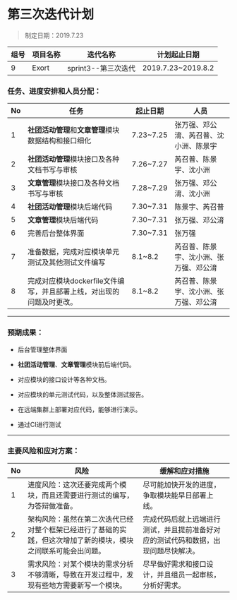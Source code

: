 # 第三次迭代计划

> 制定日期：2019.7.23

| 组号 | 项目名称 | 迭代名称            | 计划起止日期       |
| ---- | -------- | ------------------- | ------------------ |
| 9    | Exort    | sprint3--第三次迭代 | 2019.7.23~2019.8.2 |

### 任务、进度安排和人员分配：

| No   | 任务                                                         | 起止日期  | 人员                                   |
| ---- | ------------------------------------------------------------ | --------- | -------------------------------------- |
| 1    | **社团活动管理**和**文章管理**模块数据结构和接口细化         | 7.23~7.25 | 张万强、邓公淯、芮召普、沈小洲、陈景宇 |
| 2    | **社团活动管理**模块接口及各种文档书写与审核                 | 7.26~7.27 | 芮召普、陈景宇、沈小洲                 |
| 3    | **文章管理**模块接口及各种文档书写与审核                     | 7.28~7.29 | 张万强、邓公淯、沈小洲                 |
| 4    | **社团活动管理**模块后端代码                                 | 7.30~7.31 | 陈景宇、芮召普                         |
| 5    | **文章管理**模块后端代码                                     | 7.30~7.31 | 张万强、邓公淯                         |
| 6    | 完善后台整体界面                                             | 7.30~7.31 | 张万强                                 |
| 7    | 准备数据，完成对应模块单元测试及其他测试文件编写             | 8.1~8.2   | 芮召普、陈景宇、沈小洲、张万强、邓公淯 |
| 8    | 完成对应模块dockerfile文件编写，并且部署上线，对出现的问题及时更改。 | 8.1~8.2   | 芮召普、陈景宇、沈小洲、张万强、邓公淯 |

------

### 预期成果：

- 后台管理整体界面

- **社团活动管理**、**文章管理**模块前后端代码。
- 对应模块的接口设计等各种文档。
- 对应模块的单元测试代码，以及整体测试报告。
- 在远端集群上部署对应代码，能够进行演示。
- 通过CI进行测试

------

### 主要风险和应对方案：

| No   | 风险                                                         | 缓解和应对措施                                               |
| ---- | ------------------------------------------------------------ | ------------------------------------------------------------ |
| 1    | 进度风险：这次还要完成两个模块，而且还需要进行测试的编写，为答辩做准备。 | 尽可能加快开发的进度，争取模块能早日部署上线。               |
| 2    | 架构风险：虽然在第二次迭代已经对整个框架已经进行了基础的实践，但这次增加了新的模块，模块之间联系可能会出问题。 | 完成代码后就上远端进行测试，并且提前准备好对应的测试代码和数据，出现问题尽快解决。 |
| 3    | 需求风险：对某个模块的需求分析不够清晰，导致在开发过程中，发现有些地方需要新写一个模块。 | 尽早做好需求和接口设计，并且组员一起审核，分析好需求。       |


